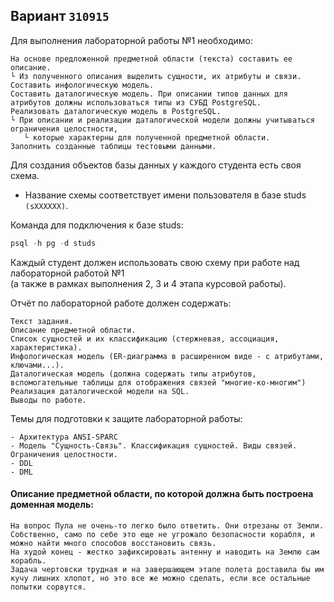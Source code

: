 ## Вариант `310915`

Для выполнения лабораторной работы №1 необходимо:
```
На основе предложенной предметной области (текста) составить ее описание. 
└ Из полученного описания выделить сущности, их атрибуты и связи.
Составить инфологическую модель.
Составить даталогическую модель. При описании типов данных для атрибутов должны использоваться типы из СУБД PostgreSQL.
Реализовать даталогическую модель в PostgreSQL. 
└ При описании и реализации даталогической модели должны учитываться ограничения целостности, 
   └ которые характерны для полученной предметной области.
Заполнить созданные таблицы тестовыми данными.
```
Для создания объектов базы данных у каждого студента есть своя схема.   
- Название схемы соответствует имени пользователя в базе studs `(sXXXXXX)`.     
  
Команда для подключения к базе studs:
```SQL
psql -h pg -d studs
```
Каждый студент должен использовать свою схему при работе над лабораторной работой №1   
(а также в рамках выполнения 2, 3 и 4 этапа курсовой работы).

Отчёт по лабораторной работе должен содержать:

    Текст задания.
    Описание предметной области.
    Список сущностей и их классификацию (стержневая, ассоциация, характеристика).
    Инфологическая модель (ER-диаграмма в расширенном виде - с атрибутами, ключами...).
    Даталогическая модель (должна содержать типы атрибутов, вспомогательные таблицы для отображения связей "многие-ко-многим")
    Реализация даталогической модели на SQL.
    Выводы по работе.

Темы для подготовки к защите лабораторной работы:

    - Архитектура ANSI-SPARC
    - Модель "Сущность-Связь". Классификация сущностей. Виды связей. Ограничения целостности.
    - DDL
    - DML


#### Описание предметной области, по которой должна быть построена доменная модель:
```
На вопрос Пула не очень-то легко было ответить. Они отрезаны от Земли. 
Собственно, само по себе это еще не угрожало безопасности корабля, и можно найти много способов восстановить связь. 
На худой конец - жестко зафиксировать антенну и наводить на Землю сам корабль. 
Задача чертовски трудная и на завершающем этапе полета доставила бы им кучу лишних хлопот, но это все же можно сделать, если все остальные попытки сорвутся.
```
